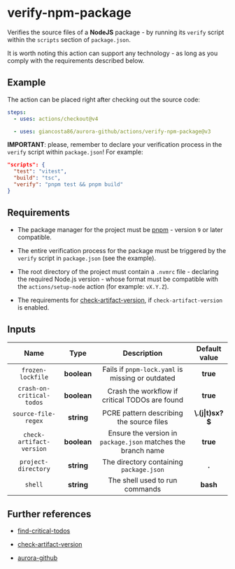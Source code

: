 # verify-npm-package

Verifies the source files of a **NodeJS** package - by running its `verify` script within the `scripts` section of `package.json`.

It is worth noting this action can support any technology - as long as you comply with the requirements described below.

## Example

The action can be placed right after checking out the source code:

```yaml
steps:
  - uses: actions/checkout@v4

  - uses: giancosta86/aurora-github/actions/verify-npm-package@v3
```

**IMPORTANT**: please, remember to declare your verification process in the `verify` script within `package.json`! For example:

```json
"scripts": {
  "test": "vitest",
  "build": "tsc",
  "verify": "pnpm test && pnpm build"
}
```

## Requirements

- The package manager for the project must be [pnpm](https://pnpm.io/) - version `9` or later compatible.

- The entire verification process for the package must be triggered by the `verify` script in `package.json` (see the example).

- The root directory of the project must contain a `.nvmrc` file - declaring the required Node.js version - whose format must be compatible with the `actions/setup-node` action (for example: `vX.Y.Z`).

- The requirements for [check-artifact-version](../check-artifact-version/README.md), if `check-artifact-version` is enabled.

## Inputs

|           Name            |    Type     |                         Description                          |   Default value   |
| :-----------------------: | :---------: | :----------------------------------------------------------: | :---------------: |
|     `frozen-lockfile`     | **boolean** |       Fails if `pnpm-lock.yaml` is missing or outdated       |     **true**      |
| `crash-on-critical-todos` | **boolean** |        Crash the workflow if critical TODOs are found        |     **true**      |
|    `source-file-regex`    | **string**  |           PCRE pattern describing the source files           | **\\.(j\|t)sx?$** |
| `check-artifact-version`  | **boolean** | Ensure the version in `package.json` matches the branch name |     **true**      |
|    `project-directory`    | **string**  |           The directory containing `package.json`            |       **.**       |
|          `shell`          | **string**  |                The shell used to run commands                |     **bash**      |

## Further references

- [find-critical-todos](../find-critical-todos/README.md)

- [check-artifact-version](../check-artifact-version/README.md)

- [aurora-github](../../README.md)
